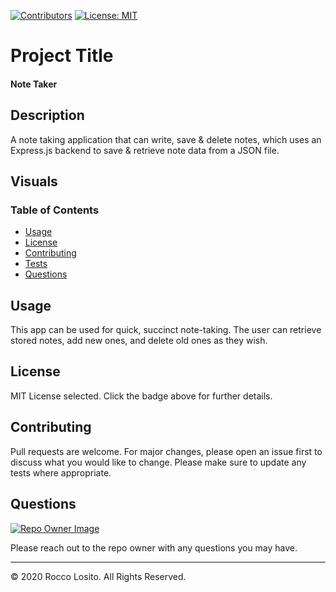 [![Contributors](https://img.shields.io/github/contributors/roccolosito/employee-template-engine)](https://github.com/roccolosito/employee-template-engine/graphs/contributors)
[![License: MIT](https://img.shields.io/badge/License-MIT-yellow.svg)](https://opensource.org/licenses/MIT)

# Project Title 
#### **Note Taker**

## Description
A note taking application that can write, save & delete notes, which uses an Express.js backend to save & retrieve note data from a JSON file.

## Visuals


### Table of Contents
* [Usage](#Usage)
* [License](#License)
* [Contributing](#Contributing)
* [Tests](#Tests)
* [Questions](#Questions)

## Usage
This app can be used for quick, succinct note-taking. The user can retrieve stored notes, add new ones, and delete old ones as they wish.

## License
MIT License selected. Click the badge above for further details.

## Contributing
Pull requests are welcome. For major changes, please open an issue first to discuss what you would like to change. Please make sure to update any tests where appropriate.

## Questions
[![Repo Owner Image](https://avatars.githubusercontent.com/roccolosito?s=100)](")

Please reach out to the repo owner with any questions you may have.

- - -
© 2020 Rocco Losito. All Rights Reserved.